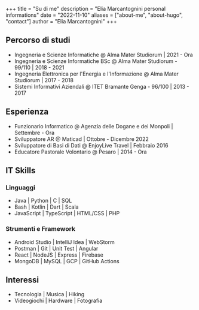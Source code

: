+++
title = "Su di me"
description = "Elia Marcantognini personal informations" 
date = "2022-11-10" 
aliases = ["about-me", "about-hugo", "contact"] 
author = "Elia Marcantognini" 
+++

## Percorso di studi

- Ingegneria e Scienze Informatiche @ Alma Mater Studiorum | 2021 - Ora
- Ingegneria e Scienze Informatiche BSc @ Alma Mater Studiorum - 99/110 | 2018 - 2021
- Ingegneria Elettronica per l'Energia e l'Informazione @ Alma Mater Studiorum | 2017 - 2018
- Sistemi Informativi Aziendali @ ITET Bramante Genga - 96/100 | 2013 - 2017

## Esperienza

- Funzionario Informatico @ Agenzia delle Dogane e dei Monpoli | Settembre - Ora
- Sviluppatore AR @ Maticad | Ottobre - Dicembre 2022
- Sviluppatore di Basi di Dati @ EnjoyLive Travel | Febbraio 2016
- Educatore Pastorale Volontario @ Pesaro | 2014 - Ora

## IT Skills

### Linguaggi

- Java | Python | C | SQL
- Bash | Kotlin | Dart | Scala
- JavaScript | TypeScript | HTML/CSS | PHP

### Strumenti e Framework

- Android Studio | IntelliJ Idea | WebStorm
- Postman | Git | Unit Test | Angular
- React | NodeJS | Express | Firebase
- MongoDB | MySQL | GCP | GitHub Actions

## Interessi

- Tecnologia | Musica | Hiking
- Videogiochi | Hardware | Fotografia
